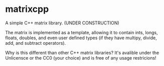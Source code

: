 # matrixcpp
A simple C++ matrix library. (UNDER CONSTRUCTION)

The matrix is implemented as a template<class>, allowing it to contain ints, longs, floats, doubles, and even user defined types (if they have multipy, divide, add, and subtract operators).

Why is this different than other C++ matrix libraries? It's avalible under the Unlicensce or the CC0 (your choice) and is free of any usage restricions!

